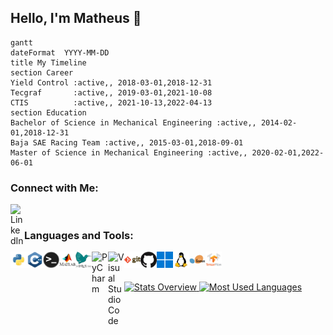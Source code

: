 ## Hello, I'm Matheus 👋

<!--
- 🔭 I’m currently working on ...
- 🌱 I’m currently learning ...
- 👯 I’m looking to collaborate on ...
- 🤔 I’m looking for help with ...
- 💬 Ask me about ...
- 📫 How to reach me: ...
- 😄 Pronouns: ...
- ⚡ Fun fact: ...
-->

```mermaid
gantt
dateFormat  YYYY-MM-DD
title My Timeline
section Career
Yield Control :active,, 2018-03-01,2018-12-31
Tecgraf       :active,, 2019-03-01,2021-10-08
CTIS          :active,, 2021-10-13,2022-04-13
section Education
Bachelor of Science in Mechanical Engineering :active,, 2014-02-01,2018-12-31
Baja SAE Racing Team :active,, 2015-03-01,2018-09-01
Master of Science in Mechanical Engineering :active,, 2020-02-01,2022-06-01
```

### Connect with Me:
[<img align="left" alt="LinkedIn" width="22px" src="https://cdn.jsdelivr.net/npm/simple-icons@v3/icons/linkedin.svg" />][linkedin]

<br />

### Languages and Tools:
[<img align="left" alt="Python" width="26px" src="https://raw.githubusercontent.com/github/explore/80688e429a7d4ef2fca1e82350fe8e3517d3494d/topics/python/python.png" />][linkedin]
[<img align="left" alt="C++" width="26px" src="https://raw.githubusercontent.com/github/explore/80688e429a7d4ef2fca1e82350fe8e3517d3494d/topics/cpp/cpp.png" />][linkedin]
[<img align="left" alt="Shell" width="26px" src="https://raw.githubusercontent.com/github/explore/d92924b1d925bb134e308bd29c9de6c302ed3beb/topics/terminal/terminal.png" />][linkedin]
[<img align="left" alt="Matlab" width="26px" src="https://raw.githubusercontent.com/github/explore/80688e429a7d4ef2fca1e82350fe8e3517d3494d/topics/matlab/matlab.png" />][linkedin]
[<img align="left" alt="LaTeX" width="26px" src="https://raw.githubusercontent.com/github/explore/80688e429a7d4ef2fca1e82350fe8e3517d3494d/topics/latex/latex.png" />][linkedin]

[<img align="left" alt="PyCharm" width="26px" src="https://img1.gratispng.com/20180414/pvw/kisspng-pycharm-integrated-development-environment-python-restart-5ad2617e01bd11.1456249115237369580072.jpg" />][linkedin]
[<img align="left" alt="Visual Studio Code" width="26px" src="https://toppng.com/uploads/preview/vscode-visual-studio-code-11562929010rwlaaoeohl.png" />][linkedin]

[<img align="left" alt="Git" width="26px" src="https://raw.githubusercontent.com/github/explore/80688e429a7d4ef2fca1e82350fe8e3517d3494d/topics/git/git.png" />][linkedin]
[<img align="left" alt="GitHub" width="26px" src="https://raw.githubusercontent.com/github/explore/78df643247d429f6cc873026c0622819ad797942/topics/github/github.png" />][linkedin]

[<img align="left" alt="Windows" width="26px" src="https://raw.githubusercontent.com/github/explore/80688e429a7d4ef2fca1e82350fe8e3517d3494d/topics/windows/windows.png" />][linkedin]
[<img align="left" alt="Linux" width="26px" src="https://raw.githubusercontent.com/github/explore/80688e429a7d4ef2fca1e82350fe8e3517d3494d/topics/linux/linux.png" />][linkedin]

[<img align="left" alt="Scikit-Learn" width="26px" src="https://raw.githubusercontent.com/github/explore/80688e429a7d4ef2fca1e82350fe8e3517d3494d/topics/scikit-learn/scikit-learn.png" />][linkedin]
[<img align="left" alt="Tensor Flow" width="26px" src="https://raw.githubusercontent.com/github/explore/80688e429a7d4ef2fca1e82350fe8e3517d3494d/topics/tensorflow/tensorflow.png" />][linkedin]

<br />
<br />
<a href='https://github.com/matheus-hoffmann/github-stats-transparent'>
  
![Stats Overview](https://github-readme-stats.vercel.app/api?username=matheus-hoffmann&show_icons=true&theme=gruvbox) [![Most Used Languages](https://github-readme-stats.vercel.app/api/top-langs/?username=matheus-hoffmann&layout=compact&theme=gruvbox)](https://github.com/matheus-hoffmann/github-readme-stats)

[linkedin]: https://www.linkedin.com/in/matheus-hoffmann/
